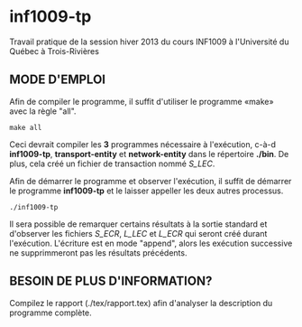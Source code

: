 inf1009-tp
==========

Travail pratique de la session hiver 2013 du cours INF1009 à l'Université du Québec à Trois-Rivières

MODE D'EMPLOI
-------------

Afin de compiler le programme, il suffit d'utiliser le programme «make» avec la règle "all". 
    
    make all

Ceci devrait compiler les **3** programmes nécessaire à l'exécution, c-à-d **inf1009-tp**, **transport-entity** et
**network-entity** dans le répertoire **./bin**. De plus, cela créé un fichier de transaction nommé *S_LEC*.

Afin de démarrer le programme et observer l'exécution, il suffit de démarrer le programme **inf1009-tp** et le laisser
appeller les deux autres processus.
    
    ./inf1009-tp

Il sera possible de remarquer certains résultats à la sortie standard et d'observer les fichiers *S_ECR*, *L_LEC* et 
*L_ECR* qui seront créé durant l'exécution. L'écriture est en mode "append", alors les exécution successive ne
supprimmeront pas les résultats précédents.

BESOIN DE PLUS D'INFORMATION?
-----------------------------

Compilez le rapport (./tex/rapport.tex) afin d'analyser la description du programme complète.


